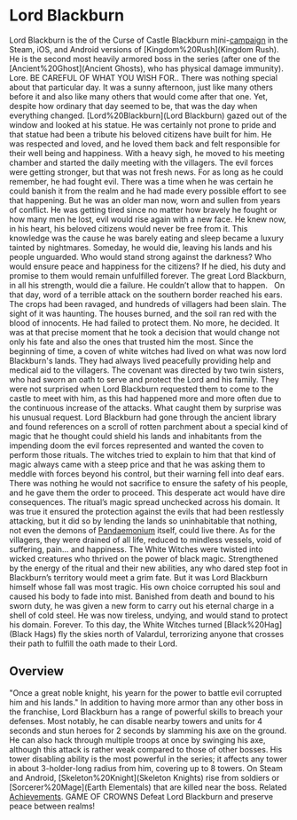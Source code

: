 # Lord Blackburn

Lord Blackburn is the of the Curse of Castle Blackburn mini-[campaign](campaign) in the Steam, iOS, and Android versions of [Kingdom%20Rush](Kingdom Rush). He is the second most heavily armored boss in the series (after one of the [Ancient%20Ghost](Ancient Ghosts), who has physical damage immunity).
Lore.
BE CAREFUL OF WHAT YOU WISH FOR..
There was nothing special about that particular day. It was a sunny afternoon, just like many others before it and also like many others that would come after that one.
Yet, despite how ordinary that day seemed to be, that was the day when everything changed.
[Lord%20Blackburn](Lord Blackburn) gazed out of the window and looked at his statue. He was certainly not prone to pride and that statue had been a tribute his beloved citizens have built for him. He was respected and loved, and he loved them back and felt responsible for their well being and happiness.
With a heavy sigh, he moved to his meeting chamber and started the daily meeting with the villagers. The evil forces were getting stronger, but that was not fresh news.
For as long as he could remember, he had fought evil. There was a time when he was certain he could banish it from the realm and he had made every possible effort to see that happening. But he was an older man now, worn and sullen from years of conflict. He was getting tired since no matter how bravely he fought or how many men he lost, evil would rise again with a new face. He knew now, in his heart, his beloved citizens would never be free from it.
This knowledge was the cause he was barely eating and sleep became a luxury tainted by nightmares. Someday, he would die, leaving his lands and his people unguarded. Who would stand strong against the darkness? Who would ensure peace and happiness for the citizens? If he died, his duty and promise to them would remain unfulfilled forever. The great Lord Blackburn, in all his strength, would die a failure. He couldn’t allow that to happen.  
On that day, word of a terrible attack on the southern border reached his ears. The crops had been ravaged, and hundreds of villagers had been slain. The sight of it was haunting. The houses burned, and the soil ran red with the blood of innocents. He had failed to protect them. No more, he decided. It was at that precise moment that he took a decision that would change not only his fate and also the ones that trusted him the most.
Since the beginning of time, a coven of white witches had lived on what was now lord Blackburn's lands. They had always lived peacefully providing help and medical aid to the villagers. The covenant was directed by two twin sisters, who had sworn an oath to serve and protect the Lord and his family.
They were not surprised when Lord Blackburn requested them to come to the castle to meet with him, as this had happened more and more often due to the continuous increase of the attacks.
What caught them by surprise was his unusual request. Lord Blackburn had gone through the ancient library and found references on a scroll of rotten parchment about a special kind of magic that he thought could shield his lands and inhabitants from the impending doom the evil forces represented and wanted the coven to perform those rituals.
The witches tried to explain to him that that kind of magic always came with a steep price and that he was asking them to meddle with forces beyond his control, but their warning fell into deaf ears. There was nothing he would not sacrifice to ensure the safety of his people, and he gave them the order to proceed.
This desperate act would have dire consequences. The ritual’s magic spread unchecked across his domain. It was true it ensured the protection against the evils that had been restlessly attacking, but it did so by lending the lands so uninhabitable that nothing, not even the demons of [Pandaemonium](Pandemonium) itself, could live there.
As for the villagers, they were drained of all life, reduced to mindless vessels, void of suffering, pain… and happiness.
The White Witches were twisted into wicked creatures who thrived on the power of black magic. Strengthened by the energy of the ritual and their new abilities, any who dared step foot in Blackburn’s territory would meet a grim fate.
But it was Lord Blackburn himself whose fall was most tragic. His own choice corrupted his soul and caused his body to fade into mist. Banished from death and bound to his sworn duty, he was given a new form to carry out his eternal charge in a shell of cold steel. He was now tireless, undying, and would stand to protect his domain. Forever.
To this day, the White Witches turned [Black%20Hag](Black Hags) fly the skies north of Valardul, terrorizing anyone that crosses their path to fulfill the oath made to their Lord.
## Overview

"Once a great noble knight, his yearn for the power to battle evil corrupted him and his lands."
In addition to having more armor than any other boss in the franchise, Lord Blackburn has a range of powerful skills to breach your defenses. Most notably, he can disable nearby towers and units for 4 seconds and stun heroes for 2 seconds by slamming his axe on the ground. He can also hack through multiple troops at once by swinging his axe, although this attack is rather weak compared to those of other bosses. His tower disabling ability is the most powerful in the series; it affects any tower in about 3-holder-long radius from him, covering up to 8 towers.
On Steam and Android, [Skeleton%20Knight](Skeleton Knights) rise from soldiers or [Sorcerer%20Mage](Earth Elementals) that are killed near the boss. 
Related [Achievements](Achievements).
 GAME OF CROWNS Defeat Lord Blackburn and preserve peace between realms!
